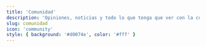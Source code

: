 ```yaml
---
title: 'Comunidad'
description: 'Opiniones, noticias y todo lo que tenga que ver con la comunidad'
slug: comunidad
icon: 'community'
style: { background: '#d0074e', color: '#fff' }
---
```

